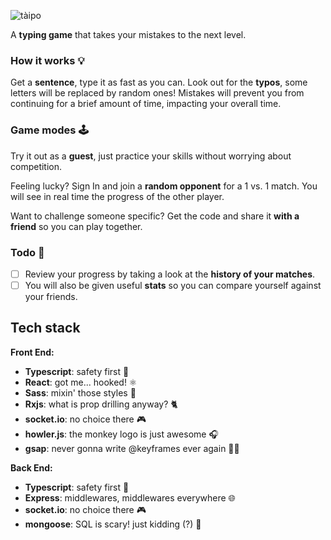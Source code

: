 ![tàipo](https://i.imgur.com/uvitoVe.png)

A **typing game** that takes your mistakes to the next level.

### How it works 💡

Get a **sentence**, type it as fast as you can.
Look out for the **typos**, some letters will be replaced by random ones!
Mistakes will prevent you from continuing for a brief amount of time, impacting your overall time.

### Game modes 🕹

Try it out as a **guest**, just practice your skills without worrying about competition.

Feeling lucky? Sign In and join a **random opponent** for a 1 vs. 1 match. You will see in real time the progress of the other player.

Want to challenge someone specific? Get the code and share it **with a friend** so you can play together.

### Todo 📃

- [ ] Review your progress by taking a look at the **history of your matches**.
- [ ] You will also be given useful **stats** so you can compare yourself against your friends.

## Tech stack

**Front End:**

- **Typescript**: safety first 💙
- **React**: got me... hooked! ⚛
- **Sass**: mixin' those styles 🎨
- **Rxjs**: what is prop drilling anyway? 🐈
- **socket.io**: no choice there 🎮
- **howler.js**: the monkey logo is just awesome 🎧
- **gsap**: never gonna write @keyframes ever again 🦸‍♂️

**Back End:**

- **Typescript**: safety first 💙
- **Express**: middlewares, middlewares everywhere 🌐
- **socket.io**: no choice there 🎮
- **mongoose**: SQL is scary! just kidding (?) 🐀
